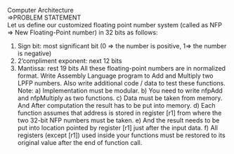 
Computer Architecture\
=>PROBLEM STATEMENT\
Let us define our customized floating point number system (called as NFP => New Floating-Point number) in 32 bits as follows:
1) Sign bit: most significant bit (0 => the number is positive, 1=> the number is negative)
2) 2’compliment exponent: next 12 bits
3) Mantissa: rest 19 bits
All these floating-point numbers are in normalized format.
Write Assembly Language program to Add and Multiply two LPFP numbers. Also write additional code / data to test these functions.
Note:
a) Implementation must be modular.
b) You need to write nfpAdd and nfpMultiply as two functions.
c) Data must be taken from memory. And After computation the result has to be put into
memory.
d) Each function assumes that address is stored in register [r1] from where the two 32-bit NFP
numbers must be taken.
e) And the result needs to be put into location pointed by register [r1] just after the input data.
f) All registers (except [r1]) used inside your functions must be restored to its original value after
the end of function call.
